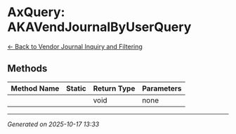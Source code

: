 # AxQuery: AKAVendJournalByUserQuery

[← Back to Vendor Journal Inquiry and Filtering](../README.md)

## Methods

| Method Name | Static | Return Type | Parameters |
|-------------|--------|-------------|------------|
|  |  | void | none |

---

*Generated on 2025-10-17 13:33*
